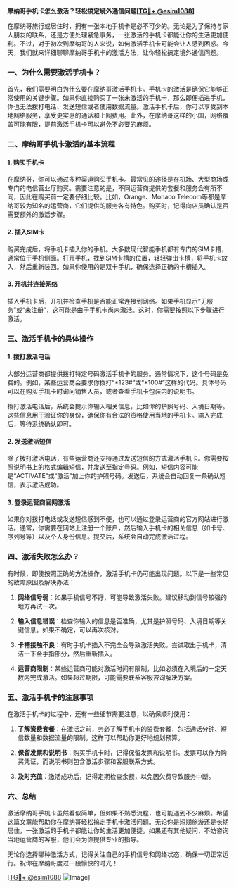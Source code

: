 **摩纳哥手机卡怎么激活？轻松搞定境外通信问题[[TG💪+ @esim1088](https://t.me/s/esim1088)]**

在摩纳哥旅行或居住时，拥有一张本地手机卡是必不可少的。无论是为了保持与家人朋友的联系，还是方便处理紧急事务，一张激活的手机卡都能让你的生活更加便利。不过，对于初次到摩纳哥的人来说，如何激活手机卡可能会让人感到困惑。今天，我们就来详细聊聊摩纳哥手机卡的激活方法，让你轻松搞定境外通信问题。

### 一、为什么需要激活手机卡？

首先，我们需要明白为什么要在摩纳哥激活手机卡。手机卡的激活是确保它能够正常使用的关键步骤。如果你直接购买了一张未激活的手机卡，那么即便插进手机，你也无法拨打电话、发送短信或者使用数据流量。激活手机卡后，你可以享受到本地网络服务，享受更实惠的通话和上网费用。此外，在摩纳哥这样的小国，网络覆盖可能有限，提前激活手机卡可以避免不必要的麻烦。

### 二、摩纳哥手机卡激活的基本流程

#### 1. 购买手机卡
在摩纳哥，你可以通过多种渠道购买手机卡。最常见的途径是在机场、大型商场或专门的电信营业厅购买。需要注意的是，不同运营商提供的套餐和服务会有所不同，因此在购买前一定要仔细比较。比如，Orange、Monaco Telecom等都是摩纳哥较为知名的运营商，它们提供的服务各有特色。购买时，记得向店员确认是否需要额外的激活步骤。

#### 2. 插入SIM卡
购买完成后，将手机卡插入你的手机。大多数现代智能手机都有专门的SIM卡槽，通常位于手机侧面。打开手机，找到SIM卡槽的位置，轻轻弹出卡槽，将手机卡放入，然后重新装回。如果你使用的是双卡手机，确保选择正确的卡槽插入。

#### 3. 开机并连接网络
插入手机卡后，开机并检查手机是否能正常连接到网络。如果手机显示“无服务”或“未注册”，这可能是由于手机卡尚未激活。这时，你需要按照以下步骤进行激活。

### 三、激活手机卡的具体操作

#### 1. 拨打激活电话
大部分运营商都提供拨打特定号码激活手机卡的服务。通常情况下，这个号码是免费的。例如，某些运营商会要求你拨打“*123#”或“*100#”这样的代码。具体号码可以在购买手机卡时询问销售人员，或者查看手机卡包装内的说明书。

拨打激活电话后，系统会提示你输入相关信息，比如你的护照号码、入境日期等。这些信息用于验证你的身份，确保你有合法的资格使用当地的手机卡。输入完成后，等待系统确认即可。

#### 2. 发送激活短信
除了拨打激活电话，有些运营商还支持通过发送短信的方式激活手机卡。你需要按照说明书上的格式编辑短信，并发送至指定号码。例如，短信内容可能是“ACTIVATE”或“激活”加上你的护照号码。发送后，系统会自动回复一条确认短信，表示激活成功。

#### 3. 登录运营商官网激活
如果你对拨打电话或发送短信感到不便，也可以通过登录运营商的官方网站进行激活。通常，你需要在网站上注册一个账户，然后输入手机卡的相关信息（如卡号、序列号等）以及个人身份信息。提交后，系统会自动完成激活过程。

### 四、激活失败怎么办？

有时候，即使按照正确的方法操作，激活手机卡仍可能出现问题。以下是一些常见的故障原因及解决办法：

1. **网络信号弱**：如果手机信号不好，可能导致激活失败。建议移动到信号较强的地方再试一次。
   
2. **输入信息错误**：检查你输入的信息是否准确，尤其是护照号码、入境日期等关键信息。如果不确定，可以再次核对。

3. **卡槽接触不良**：有时手机卡插入不完全会导致激活失败。尝试取出手机卡，清洁一下金手指部分，然后重新插入。

4. **运营商限制**：某些运营商可能对激活时间有限制，比如必须在入境后的一定天数内完成激活。如果超过期限，可能需要联系客服咨询解决方案。

### 五、激活手机卡的注意事项

在激活手机卡的过程中，还有一些细节需要注意，以确保顺利使用：

1. **了解资费套餐**：在激活之前，务必了解手机卡的资费套餐，包括通话分钟、短信数量和数据流量的限制。这样可以帮助你更好地规划预算。

2. **保留发票和说明书**：购买手机卡时，记得保留发票和说明书。发票可以作为购买凭证，而说明书则包含激活步骤和客服联系方式。

3. **及时充值**：激活成功后，记得定期检查余额，以免因欠费导致服务中断。

### 六、总结

激活摩纳哥手机卡虽然看似简单，但如果不熟悉流程，也可能遇到不少麻烦。希望这篇文章能帮助你在摩纳哥轻松搞定手机卡激活问题。无论你是短期旅游还是长期居住，一张激活的手机卡都能让你的生活更加便捷。如果还有其他疑问，不妨咨询当地运营商的客服，他们会为你提供专业的指导。

无论你选择哪种激活方式，记得关注自己的手机信号和网络状态，确保一切正常运行。祝你在摩纳哥度过一段愉快的时光！

[[TG💪+ @esim1088](https://t.me/s/esim1088) ![Image](https://i.postimg.cc/4NQfJmqS/Snipaste-2025-05-13-00-14-12.png)]